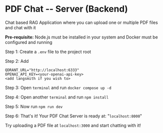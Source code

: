 # PDF Chat -- Server (Backend)
Chat based RAG Application where you can upload one or multiple PDF files and chat with it

**Pre-requisite:** Node.js must be installed in your system and Docker must be configured and running

Step 1: Create a `.env` file to the project root

Step 2: Add
```
QDRANT_URL="http://localhost:6333"
OPENAI_API_KEY=<your-openai-api-key>
<add langsmith if you wish to>
```

Step 3: Open `terminal` and run `docker compose up -d`

Step 4: Open another `terminal` and run `npm install`

Step 5: Now run `npm run dev`

Step 6: That's it! Your PDF Chat Server is ready at: "`localhost:8000`" 

Try uploading a PDF file at `localhost:3000` and start chatting with it!
